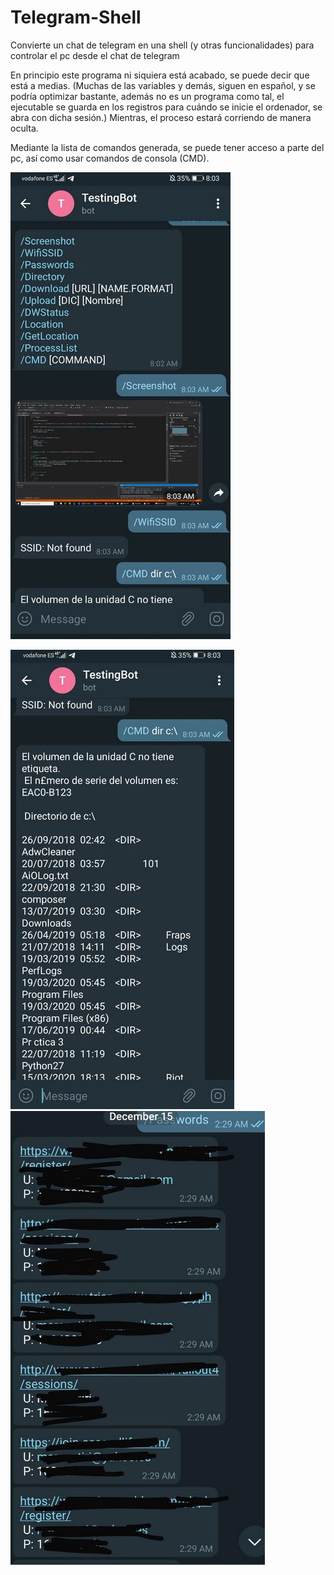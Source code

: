 # Telegram-Shell
Convierte un chat de telegram en una shell (y otras funcionalidades) para controlar el pc desde el chat de telegram


En principio este programa ni siquiera está acabado, se puede decir que está a medias. (Muchas de las variables y demás, siguen en español, y se podría optimizar bastante, además no es un programa como tal, el ejecutable se guarda en los registros para cuándo se inicie el ordenador, se abra con dicha sesión.) Mientras, el proceso estará corriendo de manera oculta.

Mediante la lista de comandos generada, se puede tener acceso a parte del pc, así como usar comandos de consola (CMD).


![Telegram](https://github.com/SharkiCS/Telegram-Shell/blob/master/telegram1.JPG)

![Telegram](https://github.com/SharkiCS/Telegram-Shell/blob/master/telegram2.JPG)
![Telegram](https://github.com/SharkiCS/Telegram-Shell/blob/master/Telegram3.JPG)

